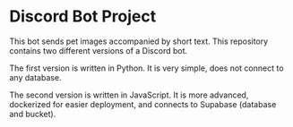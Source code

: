 # Discord Bot Project
This bot sends pet images accompanied by short text.
This repository contains two different versions of a Discord bot.  

The first version is written in Python. It is very simple, does not connect to any database.

The second version is written in JavaScript. It is more advanced, dockerized for easier deployment, and connects to Supabase (database and bucket).

